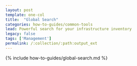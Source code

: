 ```yaml
---
layout: post
template: one-col
title:  "Global Search"
categories: how-to-guides/common-tools
lead: Powerful search for your infrastructure inventory
legacy: false
tags: ['Management']
permalink: /:collection/:path:output_ext
---
```


{% include how-to-guides/global-search.md %}